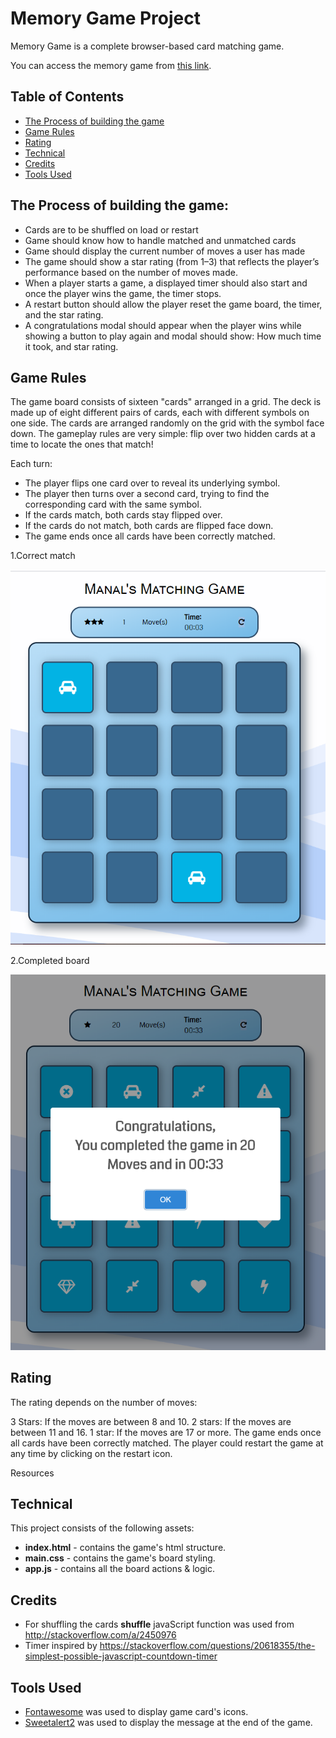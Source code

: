 ﻿# Memory Game Project

Memory Game is a complete browser-based card matching game. 

You can access the memory game from [this link](https://htmlpreview.github.io/?https://github.com/ManalAlkallas/Memory-Game-Udacity/blob/master/index.html).

## Table of Contents

* [The Process of building the game](#the-process-of-building-the-game)
* [Game Rules](#game-rules)
* [Rating](#rating)
* [Technical](#technical)
* [Credits](#credits)
* [Tools Used](#tools-used)

## The Process of building the game:

* Cards are to be shuffled on load or restart
* Game should know how to handle matched and unmatched cards
* Game should display the current number of moves a user has made
* The game should show a star rating (from 1–3) that reflects the player’s performance based on the number of moves made.
* When a player starts a game, a displayed timer should also start and once the player wins the game, the timer stops.
* A restart button should allow the player reset the game board, the timer, and the star rating.
* A congratulations modal should appear when the player wins while showing a button to play again and modal should show: How much time it took, and star rating.

## Game Rules

The game board consists of sixteen "cards" arranged in a grid. The deck is made up of eight different pairs of cards, each with different symbols on one side. The cards are arranged randomly on the grid with the symbol face down. The gameplay rules are very simple: flip over two hidden cards at a time to locate the ones that match!

Each turn:

* The player flips one card over to reveal its underlying symbol.
* The player then turns over a second card, trying to find the corresponding card with the same symbol.
* If the cards match, both cards stay flipped over.
* If the cards do not match, both cards are flipped face down.
* The game ends once all cards have been correctly matched.


1.Correct match

![select](/img/correct-match.png)

2.Completed board

![select](/img/completed.png)


## Rating
The rating depends on the number of moves:

3 Stars: If the moves are between 8 and 10.
2 stars: If the moves are between 11 and 16.
1 star: If the moves are 17 or more.
The game ends once all cards have been correctly matched. The player could restart the game at any time by clicking on the restart icon.

Resources

## Technical

This project consists of the following assets:

* **index.html**  - contains the game's html structure.
* **main.css** - contains the game's board styling.
* **app.js** - contains all the board actions & logic.

## Credits

* For shuffling the cards **shuffle** javaScript function was used from http://stackoverflow.com/a/2450976
* Timer inspired by https://stackoverflow.com/questions/20618355/the-simplest-possible-javascript-countdown-timer

## Tools Used

* [Fontawesome](http://fontawesome.io/icons/) was used to display game card's icons.
* [Sweetalert2](https://sweetalert2.github.io/) was used to display the message at the end of the game.

